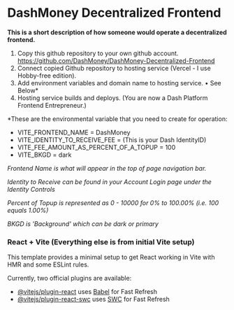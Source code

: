 # DashMoney Decentralized Frontend

**This is a short description of how someone would operate a decentralized frontend.**

1. Copy this github repository to your own github account. https://github.com/DashMoney/DashMoney-Decentralized-Frontend
2. Connect copied Github repository to hosting service (Vercel - I use Hobby-free edition).
3. Add environment variables and domain name to hosting service.
   • See Below\*
4. Hosting service builds and deploys. (You are now a Dash Platform Frontend Entrepreneur.)

\*These are the environmental variable that you need to create for operation:

- VITE_FRONTEND_NAME = DashMoney
- VITE_IDENTITY_TO_RECEIVE_FEE = (This is your Dash IdentityID)
- VITE_FEE_AMOUNT_AS_PERCENT_OF_A_TOPUP = 100
- VITE_BKGD = dark

_Frontend Name is what will appear in the top of page navigation bar._

_Identity to Receive can be found in your Account Login page under the Identity Controls_

_Percent of Topup is represented as 0 - 10000 for 0% to 100.00% (i.e. 100 equals 1.00%)_

_BKGD is 'Background' which can be dark or primary_

### React + Vite (Everything else is from initial Vite setup)

This template provides a minimal setup to get React working in Vite with HMR and some ESLint rules.

Currently, two official plugins are available:

- [@vitejs/plugin-react](https://github.com/vitejs/vite-plugin-react/blob/main/packages/plugin-react/README.md) uses [Babel](https://babeljs.io/) for Fast Refresh
- [@vitejs/plugin-react-swc](https://github.com/vitejs/vite-plugin-react-swc) uses [SWC](https://swc.rs/) for Fast Refresh
